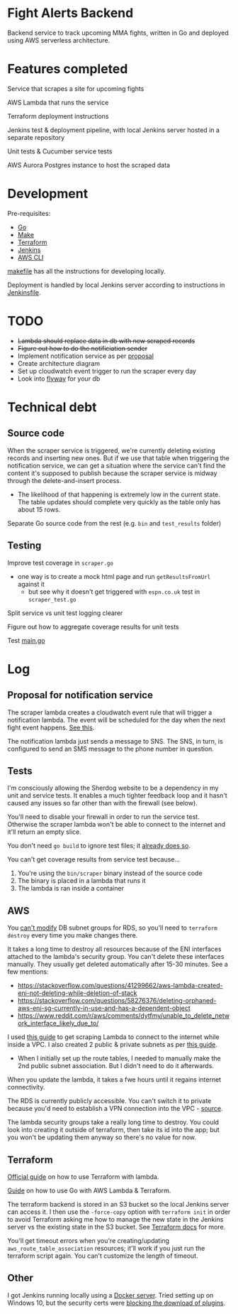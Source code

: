 # Fight Alerts Backend

Backend service to track upcoming MMA fights, written in Go and deployed using AWS serverless architecture.

# Features completed

Service that scrapes a site for upcoming fights

AWS Lambda that runs the service

Terraform deployment instructions

Jenkins test & deployment pipeline, with local Jenkins server hosted in a separate repository

Unit tests & Cucumber service tests

AWS Aurora Postgres instance to host the scraped data

# Development

Pre-requisites:
- [Go](https://go.dev/)
- [Make](https://www.gnu.org/software/make/)
- [Terraform](https://www.terraform.io/)
- [Jenkins](https://www.jenkins.io/)
- [AWS CLI](https://aws.amazon.com/cli/)

[makefile](./functions/makefile) has all the instructions for developing locally.

Deployment is handled by local Jenkins server according to instructions in [Jenkinsfile](./Jenkinsfile).

# TODO

- ~~Lambda should replace data in db with new scraped records~~
- ~~Figure out how to do the notificiation sender~~
- Implement notification service as per [proposal](#proposal-for-notification-service)
- Create architecture diagram
- Set up cloudwatch event trigger to run the scraper every day
- Look into [flyway](https://flywaydb.org/) for your db

# Technical debt

## Source code

When the scraper service is triggered, we're currently deleting existing records and inserting new ones. But if we use that table when triggering the notification service, we can get a situation where the service can't find the content it's supposed to publish because the scraper service is midway through the delete-and-insert process.
- The likelihood of that happening is extremely low in the current state. The table updates should complete very quickly as the table only has about 15 rows.

Separate Go source code from the rest (e.g. `bin` and `test_results` folder)

## Testing

Improve test coverage in `scraper.go`
- one way is to create a mock html page and run `getResultsFromUrl` against it
    - but see why it doesn't get triggered with `espn.co.uk` test in `scraper_test.go`

Split service vs unit test logging clearer

Figure out how to aggregate coverage results for unit tests

Test [main.go](functions/main.go)

# Log

## Proposal for notification service

The scraper lambda creates a cloudwatch event rule that will trigger a notification lambda. The event will be scheduled for the day when the next fight event happens. [See this](https://stackoverflow.com/a/41655661/7874516).

The notification lambda just sends a message to SNS. The SNS, in turn, is configured to send an SMS message to the phone number in question.

## Tests

I'm consciously allowing the Sherdog website to be a dependency in my unit and service tests. It enables a much tighter feedback loop and it hasn't caused any issues so far other than with the firewall (see below). 

You'll need to disable your firewall in order to run the service test. Otherwise the scraper lambda won't be able to connect to the internet and it'll return an empty slice.

You don't need `go build` to ignore test files; it [already does so](https://stackoverflow.com/a/65844817/7874516).

You can't get coverage results from service test because...
1. You're using the `bin/scraper` binary instead of the source code
2. The binary is placed in a lambda that runs it
3. The lambda is ran inside a container

## AWS

You [can't modify](https://serverfault.com/questions/816820/aws-can-not-change-db-subnet-group-for-aws-rds) DB subnet groups for RDS, so you'll need to `terraform destroy` every time you make changes there.

It takes a long time to destroy all resources because of the ENI interfaces attached to the lambda's security group. You can't delete these interfaces manually. They usually get deleted automatically after 15-30 minutes. See a few mentions:
- https://stackoverflow.com/questions/41299662/aws-lambda-created-eni-not-deleting-while-deletion-of-stack
- https://stackoverflow.com/questions/58276376/deleting-orphaned-aws-eni-sg-currently-in-use-and-has-a-dependent-object
- https://www.reddit.com/r/aws/comments/dytfmy/unable_to_delete_network_interface_likely_due_to/

I used [this guide](https://aws.amazon.com/premiumsupport/knowledge-center/internet-access-lambda-function/) to get scraping Lambda to connect to the internet while inside a VPC. I also created 2 public & private subnets as per [this guide](https://jasonwatmore.com/post/2021/05/30/aws-create-a-vpc-with-public-and-private-subnets-and-a-nat-gateway).
- When I initially set up the route tables, I needed to manually make the 2nd public subnet association. But I didn't need to do it afterwards.

When you update the lambda, it takes a fwe hours until it regains internet connectivity.

The RDS is currently publicly accessible. You can't switch it to private because you'd need to establish a VPN connection into the VPC - [source](https://stackoverflow.com/a/69320090/7874516).

The lambda security groups take a really long time to destroy. You could look into creating it outside of terraform, then take its id into the app; but you won't be updating them anyway so there's no value for now.

## Terraform

[Official guide](https://learn.hashicorp.com/tutorials/terraform/lambda-api-gateway) on how to use Terraform with lambda.

[Guide](https://levelup.gitconnected.com/setup-your-go-lambda-and-deploy-with-terraform-9105bda2bd18) on how to use Go with AWS Lambda & Terraform.

The terraform backend is stored in an S3 bucket so the local Jenkins server can access it. I then use the `-force-copy` option with `terraform init` in order to avoid Terraform asking me how to manage the new state in the Jenkins server vs the existing state in the S3 bucket. See [Terraform docs](https://www.terraform.io/cli/commands/init#backend-initialization) for more.

You'll get timeout errors when you're creating/updating `aws_route_table_association` resources; it'll work if you just run the terraform script again. You can't customize the length of timeout.

## Other

I got Jenkins running locally using a [Docker server](https://www.jenkins.io/doc/book/installing/docker/). Tried setting up on Windows 10, but the security certs were [blocking the download of plugins](https://stackoverflow.com/questions/24563694/jenkins-unable-to-find-valid-certification-path-to-requested-target-error-whil#:~:text=That%20error%20is%20a%20common,is%20a%20Self-Signed%20Certificate).